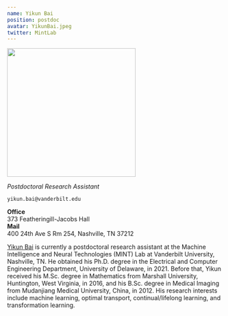 ```yaml
---
name: Yikun Bai
position: postdoc
avatar: YikunBai.jpeg
twitter: MintLab
---
```


<img width="300" src="{{site.baseurl}}/images/people/{{page.avatar}}" data-action="zoom">

_Postdoctoral Research Assistant_<br>

<i class="fa fa-envelope-o"></i> `yikun.bai@vanderbilt.edu`

**Office**<br>373 Featheringill-Jacobs Hall<br>
**Mail**<br>
400 24th Ave S Rm 254, Nashville, TN 37212<br>

[Yikun Bai](https://baio0.github.io/) is currently a postdoctoral research assistant at the Machine Intelligence and Neural Technologies (MINT) Lab at Vanderbilt University, Nashville, TN. He obtained his Ph.D. degree in the Electrical and Computer Engineering Department, University of Delaware, in 2021. Before that, Yikun received his M.Sc. degree in Mathematics from Marshall University, Huntington, West Virginia, in 2016, and his B.Sc. degree in Medical Imaging from Mudanjiang Medical University, China, in 2012. His research interests include machine learning, optimal transport, continual/lifelong learning, and transformation learning. 
